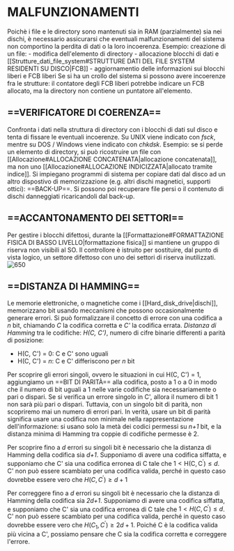 # MALFUNZIONAMENTI
Poichè i file e le directory sono mantenuti sia in RAM (parzialmente) sia nei dischi, è necessario assicurarsi che eventuali malfunzionamenti del sistema non comportino la perdita di dati o la loro incoerenza.
Esempio:
	creazione di un file:
	- modifica dell'elemento di directory
	- allocazione blocchi di dati e [[Strutture_dati_file_system#STRUTTURE DATI DEL FILE SYSTEM RESIDENTI SU DISCO|FCB]]
	- aggiornamentio delle informazioni sui blocchi liberi e FCB liberi
	Se si ha un crollo del sistema si possono avere incoerenze fra le strutture: il contatore degli FCB liberi potrebbe indicare un FCB allocato, ma la directory non contiene un puntatore all'elemento.

## ==VERIFICATORE DI COERENZA==
Confronta i dati nella struttura di directory con i blocchi di dati sul disco e tenta di fissare le eventuali incoerenze. Su UNIX viene indicato con _fsck_, mentre su DOS / Windows viene indicato con _chkdsk_.
Esempio: se si perde un elemento di directory, si può ricostruire un file con [[Allocazione#ALLOCAZIONE CONCATENATA|allocazione concatenata]], ma non uno [[Allocazione#ALLOCAZIONE INDICIZZATA|allocato tramite indice]].
Si impiegano programmi di sistema per copiare dati dal disco ad un altro dispostivo di memorizzazione (e.g. altri dischi magnetici, supporti ottici): ==BACK-UP==. Si possono poi recuperare file persi o il contenuto di dischi danneggiati ricaricandoli dal back-up.

## ==ACCANTONAMENTO DEI SETTORI==
Per gestire i blocchi difettosi, durante la [[Formattazione#FORMATTAZIONE FISICA DI BASSO LIVELLO|formattazione fisica]] si mantiene un gruppo di riserva non visibili al SO. Il controllore è istruito per sostituire, dal punto di vista logico, un settore difettoso con uno dei settori di riserva inutilizzati.
![650](accantonamento_settori.png)

## ==DISTANZA DI HAMMING==
Le memorie elettroniche, o magnetiche come i [[Hard_disk_drive|dischi]], memorizzano bit usando meccanismi che possono occasionalmente generare errori. Si può formalizzare il concetto di errore con una codifica a _n_ bit, chiamando _C_ la codifica corretta e _C'_ la codifica errata.
_Distanza di Hamming_ tra le codifiche: _H(C, C')_, numero di cifre binarie differenti a parità di posizione:
- H(C, C') = 0: C e C' sono uguali
- H(C, C') = _n_: C e C' differiscono per _n_ bit

Per scoprire gli errori singoli, ovvero le situazioni in cui H(C, C') = 1, aggiungiamo un ==BIT DI PARITÀ== alla codifica, posto a 1 o a 0 in modo che il numero di bit uguali a 1 nelle varie codifiche sia necessariamente o pari o dispari. Se si verifica un errore singolo in C', allora il numero di bit 1 non sarà più pari o dispari. Tuttavia, con un singolo bit di parità, non scopriremo mai un numero di errori pari.
In verità, usare un bit di parità significa usare una codifica non minimale nella rappresentazione dell'informazione: si usano solo la metà dei codici permessi su _n+1_ bit, e la distanza minima di Hamming tra coppie di codifiche permesse è 2.

Per scoprire fino a _d_ errori su singoli bit è necessario che la distanza di Hamming della codifica sia _d+1_. Supponiamo di avere una codifica siffatta, e supponiamo che C' sia una codifica erronea di C tale che $1<\mathrm{H}\left(\mathrm{C}, \mathrm{C}^{\prime}\right) \leq d$. C' non può essere scambiato per una codifica valida, perché in questo caso dovrebbe essere vero che $H\left(C, C^{\prime}\right) \geq d+1$

Per correggere fino a _d_ errori su singoli bit è necessario che la distanza di Hamming della codifica sia _2d+1_. Supponiamo di avere una codifica siffatta, e supponiamo che C' sia una codifica erronea di C tale che $1<H\left(C, C^{\prime}\right) \leq d$. C' non può essere scambiato per una codifica valida, perché in questo caso dovrebbe essere vero che $H\left(C_{1}, C^{\prime}\right) \geq 2 d+1$. Poiché C è la codifica valida più vicina a C', possiamo pensare che C sia la codifica corretta e correggere l'errore.